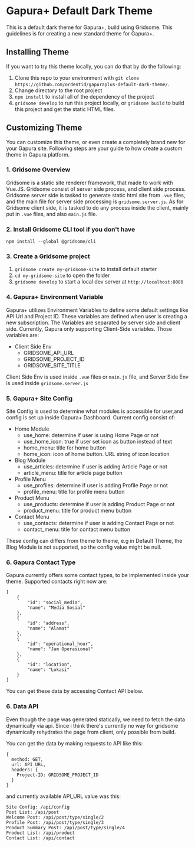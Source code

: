 # Gapura+ Default Dark Theme

This is a default dark theme for Gapura+, build using Gridsome. This guidelines is for creating a new standard theme for Gapura+.

## Installing Theme
If you want to try this theme locally, you can do that by do the following:

1. Clone this repo to your environment with `git clone https://github.com/ordentid/gapuraplus-default-dark-theme/`.
2. Change directory to the root project
3. `npm install` to install all of the dependency of the project
4. `gridsome develop` to run this project locally, or `gridsome build` to build this project and get the static HTML files.

## Customizing Theme
You can customize this theme, or even create a completely brand new for your Gapura site. Following steps are your guide to how create a custom theme in Gapura platform.

### 1. Gridsome Overview

Gridsome is a static site renderer framework, that made to work with Vue.JS. Gridsome consist of server side process, and client side process. Gridsome server side is tasked to generate static html site from `.vue` files, and the main file for server side processing is `gridsome.server.js`. As for Gridsome client side, it is tasked to do any process inside the client, mainly put in `.vue` files, and also `main.js` file.

### 2. Install Gridsome CLI tool if you don't have

`npm install --global @gridsome/cli`

### 3. Create a Gridsome project

1. `gridsome create my-gridsome-site` to install default starter
2. `cd my-gridsome-site` to open the folder
3. `gridsome develop` to start a local dev server at `http://localhost:8080`

### 4. Gapura+ Environment Variable

Gapura+ utilizes Environment Variables to define some default settings like API Url and Project ID. These variables are defined when user is creating a new subscription. The Variables are separated by server side and client side. Currently, Gapura only supporting Client-Side variables. Those variables are:
  
- Client Side Env
  - GRIDSOME_API_URL
  - GRIDSOME_PROJECT_ID
  - GRIDSOME_SITE_TITLE

Client Side Env is used inside `.vue` files or `main.js` file, and Server Side Env is used inside `gridsome.server.js`

### 5. Gapura+ Site Config
Site Config is used to determine what modules is accessible for user,and config is set up inside Gapura+ Dashboard. Current config consist of:
- Home Module
  - use_home: determine if user is using Home Page or not
  - use_home_icon: true if user set icon as button instead of text
  - home_menu: title for home button
  - home_icon: icon of home button. URL string of icon location
- Blog Module
  - use_articles: determine if user is adding Article Page or not
  - article_menu: title for article page button
- Profile Menu
  - use_profiles: determine if user is adding Profile Page or not
  - profile_menu: title for profile menu button
- Product Menu
  - use_products: determine if user is adding Product Page or not
  - product_menu: title for product menu button
- Contact Menu
  - use_contacts: determine if user is adding Contact Page or not
  - contact_menu: title for contact menu button

These config can differs from theme to theme, e.g in Default Theme, the Blog Module is not supported, so the config value might be null.

### 6. Gapura Contact Type
Gapura currently offers some contact types, to be implemented inside your theme. Supported contacts right now are:

```
[
    {
        "id": "social_media",
        "name": "Media Sosial"
    },
    {
        "id": "address",
        "name": "Alamat"
    },
    {
        "id": "operational_hour",
        "name": "Jam Operasional"
    },
    {
        "id": "location",
        "name": "Lokasi"
    }
]
```

You can get these data by accessing Contact API below.

### 6. Data API

Even though the page was generated statically, we need to fetch the data dynamically via api. Since i think there's currently no way for gridsome dynamically rehydrates the page from client, only possible from build. 

You can get the data by making requests to API like this:
```
{
  method: GET,
  url: API_URL,
  headers: {
    Project-ID: GRIDSOME_PROJECT_ID
  }
}
```

and currently available API_URL value was this:
```
Site Config: /api/config
Post List: /api/post
Welcome Post: /api/post/type/single/2
Profile Post: /api/post/type/single/3
Product Summary Post: /api/post/type/single/4
Product List: /api/product
Contact List: /api/contact
```

